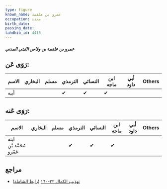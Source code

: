 ```yaml
---
type: figure
known_name: عمرو بن علقمة
occupation: محدث
birth_date:
passing_date:
tahdhib_id: 4415
---
```

##### عمرو بن علقمة بن وقاص الليثي المدني

## رَوَى عَن:
| الاسم | البخاري | مسلم | الترمذي | النسائي | ابن ماجه | أبي داود | Others |
| ----- | ------- | ---- | ------- | ------- | -------- | -------- | ------ |
| أبيه  |         |      | ✔       | ✔       | ✔        |          |        |
## رَوَى عَنه:
| الاسم                    | البخاري | مسلم | الترمذي | النسائي | ابن ماجه | أبي داود | Others |
| ------------------------ | ------- | ---- | ------- | ------- | -------- | -------- | ------ |
| ابنه مُحَمَّد بْن عَمْرو |         |      | ✔       | ✔       | ✔        |          |        |
## مراجع
- [تهذيب الكمال ٢٢-١٦٠](obsidian://open?vault=Tahdhib-al-Kamal&file=Figures/٤٤١٥-عمرو%20بن%20علقمة%20بن%20وقاص%20الليثي%20المدني) ([رابط الشاملة](https://shamela.ws/book/3722/11413))